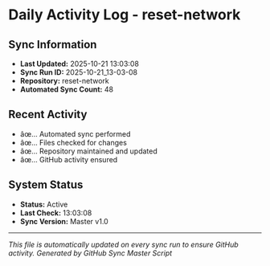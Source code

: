 ﻿# Daily Activity Log - reset-network

## Sync Information
- **Last Updated:** 2025-10-21 13:03:08
- **Sync Run ID:** 2025-10-21_13-03-08
- **Repository:** reset-network
- **Automated Sync Count:** 48

## Recent Activity
- âœ… Automated sync performed
- âœ… Files checked for changes
- âœ… Repository maintained and updated
- âœ… GitHub activity ensured

## System Status
- **Status:** Active
- **Last Check:** 13:03:08
- **Sync Version:** Master v1.0

---
*This file is automatically updated on every sync run to ensure GitHub activity.*
*Generated by GitHub Sync Master Script*

